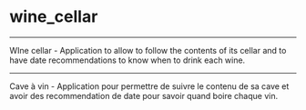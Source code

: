 # wine_cellar
_____________
WIne cellar - 
Application to allow to follow the contents of its cellar and to have date recommendations to know when to drink each wine.
_____________
Cave à vin - 
Application pour permettre de suivre le contenu de sa cave et avoir des recommendation de date pour savoir quand boire chaque vin.
